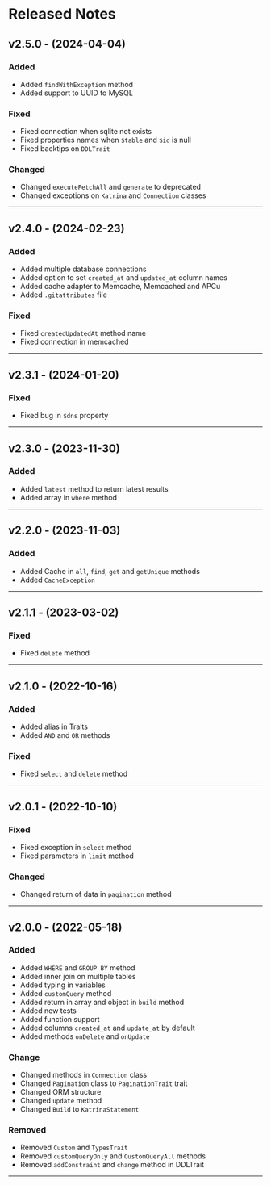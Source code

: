 # Released Notes

## v2.5.0 - (2024-04-04)

### Added

- Added `findWithException` method
- Added support to UUID to MySQL

### Fixed

- Fixed connection when sqlite not exists
- Fixed properties names when `$table` and `$id` is null
- Fixed backtips on `DDLTrait`

### Changed

- Changed `executeFetchAll` and `generate` to deprecated
- Changed exceptions on `Katrina` and `Connection` classes

------------------------------------------------------------------------

## v2.4.0 - (2024-02-23)

### Added

- Added multiple database connections
- Added option to set `created_at` and `updated_at` column names
- Added cache adapter to Memcache, Memcached and APCu
- Added `.gitattributes` file

### Fixed

- Fixed `createdUpdatedAt` method name
- Fixed connection in memcached

------------------------------------------------------------------------

## v2.3.1 - (2024-01-20)

### Fixed

- Fixed bug in `$dns` property

------------------------------------------------------------------------

## v2.3.0 - (2023-11-30)

### Added

- Added `latest` method to return latest results
- Added array in `where` method

------------------------------------------------------------------------

## v2.2.0 - (2023-11-03)

### Added

- Added Cache in `all`, `find`, `get` and `getUnique` methods
- Added `CacheException`

------------------------------------------------------------------------

## v2.1.1 - (2023-03-02)

### Fixed

- Fixed `delete` method

------------------------------------------------------------------------

## v2.1.0 - (2022-10-16)

### Added

- Added alias in Traits
- Added `AND` and `OR` methods

### Fixed

- Fixed `select` and `delete` method

------------------------------------------------------------------------

## v2.0.1 - (2022-10-10)

### Fixed

- Fixed exception in `select` method
- Fixed parameters in `limit` method

### Changed

- Changed return of data in `pagination` method

------------------------------------------------------------------------

## v2.0.0 - (2022-05-18)

### Added

- Added `WHERE` and `GROUP BY` method
- Added inner join on multiple tables
- Added typing in variables
- Added `customQuery` method
- Added return in array and object in `build` method
- Added new tests
- Added function support
- Added columns `created_at` and `update_at` by default
- Added methods `onDelete` and `onUpdate`

### Change

- Changed methods in `Connection` class
- Changed `Pagination` class to `PaginationTrait` trait
- Changed ORM structure
- Changed `update` method
- Changed `Build` to `KatrinaStatement`

### Removed

- Removed `Custom` and `TypesTrait`
- Removed `customQueryOnly` and `CustomQueryAll` methods
- Removed `addConstraint` and `change` method in DDLTrait
------------------------------------------------------------------------